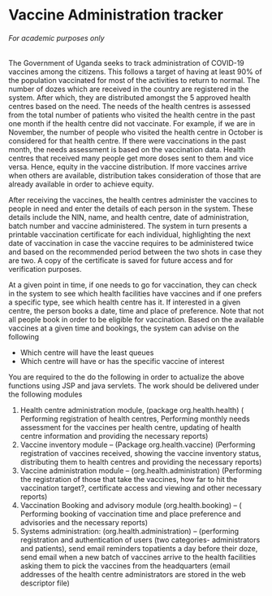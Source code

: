 # Vaccine Administration tracker
###### For academic purposes only
The Government of Uganda seeks to track administration of COVID-19 vaccines among the citizens. This follows a target of having at least 90% of the population vaccinated for most of the activities to
return to normal. The number of dozes which are received in the country are registered in the system.
After which, they are distributed amongst the 5 approved health centres based on the need. The needs
of the health centres is assessed from the total number of patients who visited the health centre in the
past one month if the health centre did not vaccinate. For example, if we are in November, the number
of people who visited the health centre in October is considered for that health centre. If there were
vaccinations in the past month, the needs assessment is based on the vaccination data. Health centres
that received many people get more doses sent to them and vice versa. Hence, equity in the vaccine
distribution. If more vaccines arrive when others are available, distribution takes consideration of
those that are already available in order to achieve equity.

After receiving the vaccines, the health centres administer the vaccines to people in need and enter
the details of each person in the system. These details include the NIN, name, and health centre, date
of administration, batch number and vaccine administered. The system in turn presents a printable
vaccination certificate for each individual, highlighting the next date of vaccination in case the vaccine
requires to be administered twice and based on the recommended period between the two shots in
case they are two. A copy of the certificate is saved for future access and for verification purposes.

At a given point in time, if one needs to go for vaccination, they can check in the system to see which
health facilities have vaccines and if one prefers a specific type, see which health centre has it. If
interested in a given centre, the person books a date, time and place of preference. Note that not all
people book in order to be eligible for vaccination. Based on the available vaccines at a given time and bookings,
the system can advise on the following
* Which centre will have the least queues
* Which centre will have or has the specific vaccine of interest

You are required to the do the following in order to actualize the above functions using JSP and java
servlets. The work should be delivered under the following modules
1) Health centre administration module, (package org.health.health) ( Performing registration
of health centres, Performing monthly needs assessment for the vaccines per health centre,
updating of health centre information and providing the necessary reports)
2) Vaccine inventory module – (Package org.health.vaccine) (Performing registration of
vaccines received, showing the vaccine inventory status, distributing them to health centres
and providing the necessary reports)
3) Vaccine administration module – (org.health.administration) (Performing the registration
of those that take the vaccines, how far to hit the vaccination target?, certificate access and
viewing and other necessary reports)
4) Vaccination Booking and advisory module (org.health.booking) – ( Performing booking of
vaccination time and place preference and advisories and the necessary reports)
5) Systems administration: (org.health.administration) – (performing registration and
authentication of users (two categories- administrators and patients), send email reminders topatients a day before their doze, send email when a new batch of vaccines arrive to the health
facilities asking them to pick the vaccines from the headquarters (email addresses of the health
centre administrators are stored in the web descriptor file)
